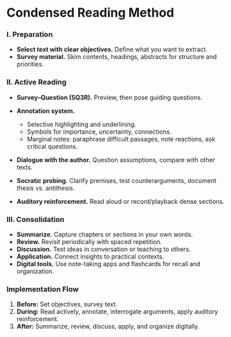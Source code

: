 # Condensed Reading Method

### I. Preparation

* **Select text with clear objectives.** Define what you want to extract.
* **Survey material.** Skim contents, headings, abstracts for structure and priorities.

### II. Active Reading

* **Survey–Question (SQ3R).** Preview, then pose guiding questions.
* **Annotation system.**

  * Selective highlighting and underlining.
  * Symbols for importance, uncertainty, connections.
  * Marginal notes: paraphrase difficult passages, note reactions, ask critical questions.
* **Dialogue with the author.** Question assumptions, compare with other texts.
* **Socratic probing.** Clarify premises, test counterarguments, document thesis vs. antithesis.
* **Auditory reinforcement.** Read aloud or record/playback dense sections.

### III. Consolidation

* **Summarize.** Capture chapters or sections in your own words.
* **Review.** Revisit periodically with spaced repetition.
* **Discussion.** Test ideas in conversation or teaching to others.
* **Application.** Connect insights to practical contexts.
* **Digital tools.** Use note-taking apps and flashcards for recall and organization.

### Implementation Flow

1. **Before:** Set objectives, survey text.
2. **During:** Read actively, annotate, interrogate arguments, apply auditory reinforcement.
3. **After:** Summarize, review, discuss, apply, and organize digitally.
